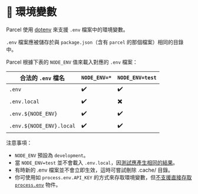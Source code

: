 # 🌳 環境變數

Parcel 使用 [dotenv](https://github.com/motdotla/dotenv) 來支援 `.env` 檔案中的環境變數。

`.env` 檔案應被儲存於與 `package.json`（含有 `parcel` 的那個檔案）相同的目錄中。

Parcel 根據下表的 `NODE_ENV` 值來載入對應的 `.env` 檔案：

| 合法的 `.env` 檔名       | `NODE_ENV=*`  | `NODE_ENV=test`  |
| ------------------------ | ------------- | ---------------  |
| `.env`                   | ✔️            | ✔️              |
| `.env.local`             | ✔️            | ✖️              |
| `.env.${NODE_ENV}`       | ✔️            | ✔️              |
| `.env.${NODE_ENV}.local` | ✔️            | ✔️              |

注意事項：

- `NODE_ENV` 預設為 `development`。
- 當 `NODE_ENV=test` 並不會載入 `.env.local`，因[測試應產生相同的結果](https://github.com/parcel-bundler/parcel/blob/28df546a2249b6aac1e529dd629f506ba6b0a4bb/src/utils/env.js#L9)。
- 有時新的 .env 檔案並不會立即生效，這時可嘗試刪除 .cache/ 目錄。
- 你可使用如 `process.env.API_KEY` 的方式來存取環境變數，但[不支援直接存取 `process.env`](https://github.com/parcel-bundler/parcel/issues/2299#issuecomment-439768971) 物件。
